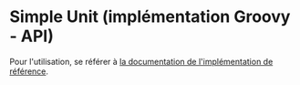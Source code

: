 # Simple Unit (implémentation Groovy - API)

Pour l'utilisation, se référer à [la documentation de l'implémentation de référence](../unit-simple-impl/README.md).